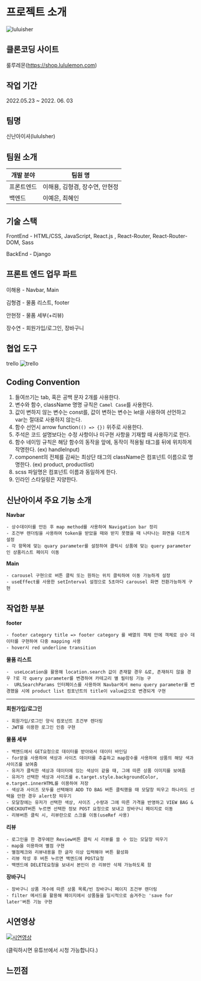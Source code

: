 # 프로젝트 소개

![luluisher](https://velog.velcdn.com/images/sorin44/post/223b6137-92f2-414f-bc37-b78b8b69381c/image.jpg)

## 클론코딩 사이트
룰루레몬(https://shop.lululemon.com)

## 작업 기간
2022.05.23 ~ 2022. 06. 03

## 팀명
신난아이셔(luluIsher)

## 팀원 소개

| 개발 분야  | 팀원 명                        |
| ---------- | ------------------------------ |
| 프론트엔드 | 이해용, 김형겸, 장수연, 안현정 |
| 백엔드     | 이예은, 최혜인                 |

## 기술 스택
FrontEnd - HTML/CSS, JavaScript, React.js , React-Router, React-Router-DOM, Sass

BackEnd - Django

## 프론트 엔드 업무 파트
이해용 - Navbar, Main

김형겸 - 물품 리스트, footer

안현정 - 물품 세부(+리뷰)

장수연 - 회원가입/로그인, 장바구니

## 협업 도구
trello
![trello](https://velog.velcdn.com/images/sorin44/post/6b6bd942-0996-4770-b568-997a0842afa3/image.png)

## Coding Convention

1. 들여쓰기는 tab, 혹은 공백 문자 2개를 사용한다.
2. 변수와 함수, className 명명 규칙은 `Camel Case`를 사용한다.
3. 값이 변하지 않는 변수는 const를, 값이 변하는 변수는 let을 사용하여 선언하고 var는 절대로 사용하지 않는다.
4. 함수 선언시 arrow function`(() => {})` 위주로 사용한다.
5. 주석은 코드 설명보다는 수정 사항이나 미구현 사항을 기재할 때 사용하기로 한다.
6. 함수 네이밍 규칙은 해당 함수의 동작을 앞에, 동작이 적용될 태그를 뒤에 위치하게 작명한다. (ex) handleInput)
7. component의 전체를 감싸는 최상단 태그의 className은 컴포넌트 이름으로 명명한다. (ex) product, productlist)
8. scss 파일명은 컴포넌트 이름과 동일하게 한다.
9. 인라인 스타일링은 지양한다.



## 신난아이셔 주요 기능 소개
**Navbar**
```
- 상수데이터를 만든 후 map method를 사용하여 Navigation bar 정리
- 조건부 렌더링을 사용하여 token을 받았을 때와 받지 못했을 때 나타나는 화면을 다르게 설정
- 각 항목에 맞는 quary parameter를 설정하여 클릭시 상품에 맞는 query parameter인 상품리스트 페이지 이동
```

**Main**
```
- carousel 구현으로 버튼 클릭 또는 원하는 위치 클릭하여 이동 가능하게 설정
- useEffect를 사용한 setInterval 설정으로 5초마다 carousel 화면 전환가능하게 구현
```

## 작업한 부분
**footer**

```
- footer category title => footer category 를 배열의 객체 안에 객체로 상수 데이터를 구현하여 다중 mapping 사용
- hover시 red underline transition 
```

**물품 리스트**

```
-  useLocation을 활용해 location.search 값이 존재할 경우 &로, 존재하지 않을 경우 ?로 각 query parameter를 변경하여 카테고리 별 필터링 기능 구
-  URLSearchParams 인터페이스를 사용하여 Navbar에서 menu query parameter를 변경했을 시에 product list 컴포넌트의 title이 value값으로 변경되게 구현
```

---

**회원가입/로그인**
```
- 회원가입/로그인 양식 컴포넌트 조건부 렌더링
- JWT를 이용한 로그인 인증 구현
```

**물품 세부**
```
- 백엔드에서 GET요청으로 데이터를 받아와서 데이터 바인딩
- for문을 사용하여 색상과 사이즈 데이터를 추출하고 map함수를 사용하여 상품의 해당 색과 사이즈를 보여줌
- 유저가 클릭한 색상과 데이터에 있는 색상이 같을 때, 그에 따른 상품 이미지를 보여줌
- 유저가 선택한 색상과 사이즈를 e.target.style.backgroundColor, e.target.innerHTML를 이용하여 저장
- 색상과 사이즈 모두를 선택해야 ADD TO BAG 버튼 클릭했을 때 모달창 띄우고 하나라도 선택을 안한 경우 alert창 띄우기
- 모달창에는 유저가 선택한 색상, 사이즈 ,수량과 그에 따른 가격을 반영하고 VIEW BAG & CHECKOUT버튼 누르면 선택한 정보 POST 요청으로 보내고 장바구니 페이지로 이동
- 리뷰버튼 클릭 시, 리뷰란으로 스크롤 이동(useRef 사용)
```

**리뷰**
```
- 로그인을 한 경우에만 Review버튼 클릭 시 리뷰를 쓸 수 있는 모달창 띄우기
- map을 이용하여 별점 구현
- 별점체크와 리뷰내용을 한 글자 이상 입력해야 버튼 활성화
- 리뷰 작성 후 버튼 누르면 백엔드에 POST요청
- 백엔드에 DELETE요청을 보내서 본인이 쓴 리뷰만 삭제 가능하도록 함
```

**장바구니**
```
- 장바구니 상품 개수에 따른 상품 목록/빈 장바구니 페이지 조건부 렌더링
- filter 메서드를 활용해 페이지에서 상품들을 일시적으로 숨겨주는 'save for later'버튼 기능 구현
```

## 시연영상
[![시연영상](https://img.youtube.com/vi/W34uDKZyf1s/0.jpg)](https://www.youtube.com/embed/W34uDKZyf1s)

(클릭하시면 유튜브에서 시청 가능합니다.)

## 느낀점
